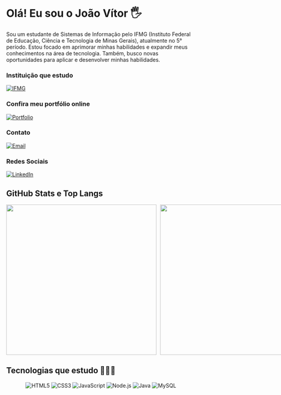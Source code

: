 # Olá! Eu sou o João Vítor 🖐️

Sou um estudante de Sistemas de Informação pelo IFMG (Instituto Federal de Educação, Ciência e Tecnologia de Minas Gerais), atualmente no 5° período. Estou focado em aprimorar minhas habilidades e expandir meus conhecimentos na área de tecnologia. Também, busco novas oportunidades para aplicar e desenvolver minhas habilidades.

### Instituição que estudo
[![IFMG](https://img.shields.io/badge/IFMG--green)](https://www.ifmg.edu.br/sabara/nossos-cursos/nivel-superior/sistemas-da-informacao)

### Confira meu portfólio online
[![Portfolio](https://img.shields.io/badge/Portf%C3%B3lio--blue)](https://joaovitormelosantos.github.io/portfolio)

### Contato
[![Email](https://img.shields.io/badge/-Gmail-red?logo=gmail&logoColor=white)](mailto:joaovitor502013@gmail.com)

### Redes Sociais
[![LinkedIn](https://img.shields.io/badge/-LinkedIn-blue?logo=linkedin)](https://www.linkedin.com/in/jo%C3%A3o-v%C3%ADtor-de-melo-santos-47739327b/)

## GitHub Stats e Top Langs
<div style="display: flex; flex-direction: row;">
  <img src="https://github-readme-stats.vercel.app/api?username=joaovitormelosantos&show_icons=true&theme=dark&icon_color=64FFDA&hide_border=true" width="400px" />
  <img src="https://github-readme-stats.vercel.app/api/top-langs/?username=joaovitormelosantos&layout=compact&langs_count=10&hide_progress=true&theme=dark&icon_color=64FFDA&bg_color=0D1B2A" width="400px" style="margin-left: 10px;" />
</div>

## Tecnologias que estudo 🧑🏻‍💻
<div style="display: inline_block; text-align: center">
  <img align="center" alt="HTML5" src="https://img.shields.io/badge/HTML5-E34F26?style=for-the-badge&logo=html5&logoColor=white" />
  <img align="center" alt="CSS3" src="https://img.shields.io/badge/CSS3-1572B6?style=for-the-badge&logo=css3&logoColor=white" />
  <img align="center" alt="JavaScript" src="https://img.shields.io/badge/JavaScript-F7DF1E?style=for-the-badge&logo=javascript&logoColor=black" />
  <img align="center" alt="Node.js" src="https://img.shields.io/badge/Node.js-43853D?style=for-the-badge&logo=node.js&logoColor=white" />
  <img align="center" alt="Java" src="https://img.shields.io/badge/Java-ED8B00?style=for-the-badge&logo=openjdk&logoColor=white" />
  <img align="center" alt="MySQL" src="https://img.shields.io/badge/MySQL-005C84?style=for-the-badge&logo=mysql&logoColor=white" />
</div>

